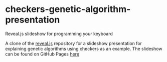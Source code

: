 # checkers-genetic-algorithm-presentation
Reveal.js slideshow for programming your keyboard

A clone of the [reveal.js](https://github.com/hakimel/reveal.js) repository for a slideshow presentation for explaining genetic algorithms using checkers as an example. The slideshow can be found on GitHub Pages [here](http://bpruitt-goddard.github.io/checkers-genetic-algorithm-presentation)
